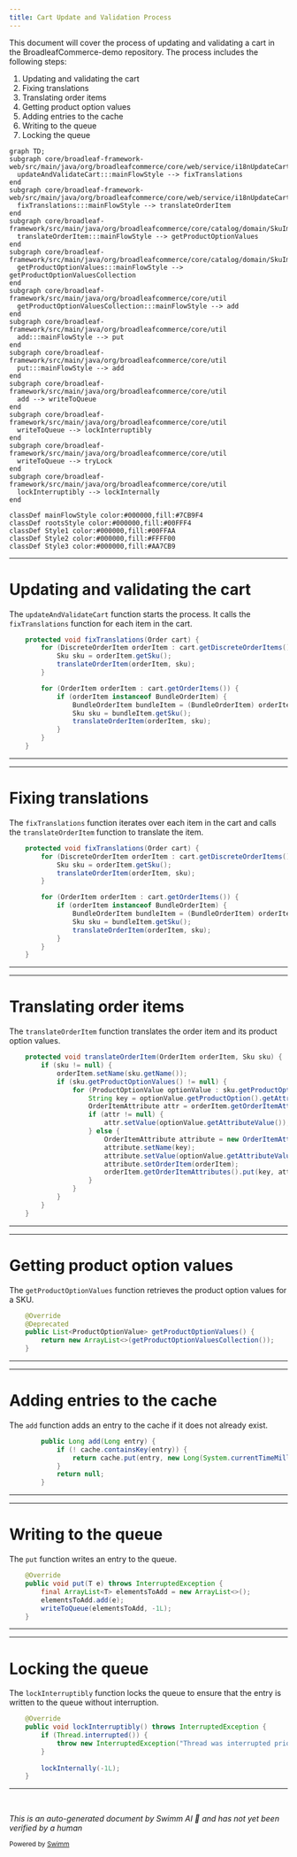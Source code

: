 ```yaml
---
title: Cart Update and Validation Process
---
```

This document will cover the process of updating and validating a cart in the BroadleafCommerce-demo repository. The process includes the following steps:

1. Updating and validating the cart
2. Fixing translations
3. Translating order items
4. Getting product option values
5. Adding entries to the cache
6. Writing to the queue
7. Locking the queue

```mermaid
graph TD;
subgraph core/broadleaf-framework-web/src/main/java/org/broadleafcommerce/core/web/service/i18nUpdateCartServiceExtensionHandler.java
  updateAndValidateCart:::mainFlowStyle --> fixTranslations
end
subgraph core/broadleaf-framework-web/src/main/java/org/broadleafcommerce/core/web/service/i18nUpdateCartServiceExtensionHandler.java
  fixTranslations:::mainFlowStyle --> translateOrderItem
end
subgraph core/broadleaf-framework/src/main/java/org/broadleafcommerce/core/catalog/domain/SkuImpl.java
  translateOrderItem:::mainFlowStyle --> getProductOptionValues
end
subgraph core/broadleaf-framework/src/main/java/org/broadleafcommerce/core/catalog/domain/SkuImpl.java
  getProductOptionValues:::mainFlowStyle --> getProductOptionValuesCollection
end
subgraph core/broadleaf-framework/src/main/java/org/broadleafcommerce/core/util
  getProductOptionValuesCollection:::mainFlowStyle --> add
end
subgraph core/broadleaf-framework/src/main/java/org/broadleafcommerce/core/util
  add:::mainFlowStyle --> put
end
subgraph core/broadleaf-framework/src/main/java/org/broadleafcommerce/core/util
  put:::mainFlowStyle --> add
end
subgraph core/broadleaf-framework/src/main/java/org/broadleafcommerce/core/util
  add --> writeToQueue
end
subgraph core/broadleaf-framework/src/main/java/org/broadleafcommerce/core/util
  writeToQueue --> lockInterruptibly
end
subgraph core/broadleaf-framework/src/main/java/org/broadleafcommerce/core/util
  writeToQueue --> tryLock
end
subgraph core/broadleaf-framework/src/main/java/org/broadleafcommerce/core/util
  lockInterruptibly --> lockInternally
end

classDef mainFlowStyle color:#000000,fill:#7CB9F4
classDef rootsStyle color:#000000,fill:#00FFF4
classDef Style1 color:#000000,fill:#00FFAA
classDef Style2 color:#000000,fill:#FFFF00
classDef Style3 color:#000000,fill:#AA7CB9
```

<SwmSnippet path="/core/broadleaf-framework-web/src/main/java/org/broadleafcommerce/core/web/service/i18nUpdateCartServiceExtensionHandler.java" line="104">

---

# Updating and validating the cart

The `updateAndValidateCart` function starts the process. It calls the `fixTranslations` function for each item in the cart.

```java
    protected void fixTranslations(Order cart) {
        for (DiscreteOrderItem orderItem : cart.getDiscreteOrderItems()) {
            Sku sku = orderItem.getSku();
            translateOrderItem(orderItem, sku);
        }

        for (OrderItem orderItem : cart.getOrderItems()) {
            if (orderItem instanceof BundleOrderItem) {
                BundleOrderItem bundleItem = (BundleOrderItem) orderItem;
                Sku sku = bundleItem.getSku();
                translateOrderItem(orderItem, sku);
            }
        }
    }
```

---

</SwmSnippet>

<SwmSnippet path="/core/broadleaf-framework-web/src/main/java/org/broadleafcommerce/core/web/service/i18nUpdateCartServiceExtensionHandler.java" line="104">

---

# Fixing translations

The `fixTranslations` function iterates over each item in the cart and calls the `translateOrderItem` function to translate the item.

```java
    protected void fixTranslations(Order cart) {
        for (DiscreteOrderItem orderItem : cart.getDiscreteOrderItems()) {
            Sku sku = orderItem.getSku();
            translateOrderItem(orderItem, sku);
        }

        for (OrderItem orderItem : cart.getOrderItems()) {
            if (orderItem instanceof BundleOrderItem) {
                BundleOrderItem bundleItem = (BundleOrderItem) orderItem;
                Sku sku = bundleItem.getSku();
                translateOrderItem(orderItem, sku);
            }
        }
    }
```

---

</SwmSnippet>

<SwmSnippet path="/core/broadleaf-framework-web/src/main/java/org/broadleafcommerce/core/web/service/i18nUpdateCartServiceExtensionHandler.java" line="119">

---

# Translating order items

The `translateOrderItem` function translates the order item and its product option values.

```java
    protected void translateOrderItem(OrderItem orderItem, Sku sku) {
        if (sku != null) {
            orderItem.setName(sku.getName());
            if (sku.getProductOptionValues() != null) {
                for (ProductOptionValue optionValue : sku.getProductOptionValues()) {
                    String key = optionValue.getProductOption().getAttributeName();
                    OrderItemAttribute attr = orderItem.getOrderItemAttributes().get(key);
                    if (attr != null) {
                        attr.setValue(optionValue.getAttributeValue());
                    } else {
                        OrderItemAttribute attribute = new OrderItemAttributeImpl();
                        attribute.setName(key);
                        attribute.setValue(optionValue.getAttributeValue());
                        attribute.setOrderItem(orderItem);
                        orderItem.getOrderItemAttributes().put(key, attribute);
                    }
                }
            }
        }
    }
```

---

</SwmSnippet>

<SwmSnippet path="/core/broadleaf-framework/src/main/java/org/broadleafcommerce/core/catalog/domain/SkuImpl.java" line="1047">

---

# Getting product option values

The `getProductOptionValues` function retrieves the product option values for a SKU.

```java
    @Override
    @Deprecated
    public List<ProductOptionValue> getProductOptionValues() {
        return new ArrayList<>(getProductOptionValuesCollection());
    }
```

---

</SwmSnippet>

<SwmSnippet path="/core/broadleaf-framework/src/main/java/org/broadleafcommerce/core/util/service/ResourcePurgeServiceImpl.java" line="593">

---

# Adding entries to the cache

The `add` function adds an entry to the cache if it does not already exist.

```java
        public Long add(Long entry) {
            if (! cache.containsKey(entry)) {
                return cache.put(entry, new Long(System.currentTimeMillis()));
            }
            return null;
        }
```

---

</SwmSnippet>

<SwmSnippet path="/core/broadleaf-framework/src/main/java/org/broadleafcommerce/core/util/queue/ZookeeperDistributedQueue.java" line="393">

---

# Writing to the queue

The `put` function writes an entry to the queue.

```java
    @Override
    public void put(T e) throws InterruptedException {
        final ArrayList<T> elementsToAdd = new ArrayList<>();
        elementsToAdd.add(e);
        writeToQueue(elementsToAdd, -1L);
    }
```

---

</SwmSnippet>

<SwmSnippet path="/core/broadleaf-framework/src/main/java/org/broadleafcommerce/core/util/lock/ReentrantDistributedZookeeperLock.java" line="335">

---

# Locking the queue

The `lockInterruptibly` function locks the queue to ensure that the entry is written to the queue without interruption.

```java
    @Override
    public void lockInterruptibly() throws InterruptedException {
        if (Thread.interrupted()) {
            throw new InterruptedException("Thread was interrupted prior to trying to acquire the lock.");
        }
        
        lockInternally(-1L);
    }
```

---

</SwmSnippet>

&nbsp;

*This is an auto-generated document by Swimm AI 🌊 and has not yet been verified by a human*

<SwmMeta version="3.0.0" repo-id="Z2l0aHViJTNBJTNBQnJvYWRsZWFmQ29tbWVyY2UtZGVtbyUzQSUzQWdpbGFkbmF2b3Q=" repo-name="BroadleafCommerce-demo" doc-type="flows"><sup>Powered by [Swimm](/)</sup></SwmMeta>
